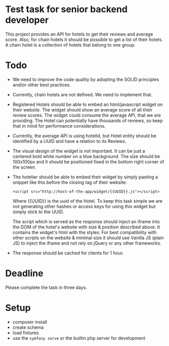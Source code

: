 # Test task for senior backend developer 
This project provides an API for hotels to get their reviews and average score.
Also, for chain hotels it should be possible to get a list of their hotels. A chain hotel is a collection of hotels that belong to one group.

# Todo
- We need to improve the code quality by adopting the SOLID principles and/or other best practices.
- Currently, chain hotels are not defined. We need to implement that.
- Registered Hotels should be able to embed an html/javascript widget on their website.
  The widget should show an average score of all their review scores.
  The widget could consume the average API, that we are providing. The Hotel can potentially have thousands of reviews, so keep that in mind for performance considerations.
- Currently, the average API is using hotelId, but Hotel entity should be identified by a UUID and have a relation to its Reviews.
- The visual design of the widget is not important. It can be just a centered bold white number on a blue background. The size should be 100x100px and it should be positioned fixed in the bottom right corner of the screen.

- The hotelier should be able to embed their widget by simply pasting a snippet like this before the closing </body> tag of their website:

  `<script src="http://host-of-the-app/widget/{{UUID}}.js"></script>`

  Where {{UUID}} is the uuid of the Hotel. To keep this task simple we are not generating other hashes or access keys for using this widget but simply stick to the UUID.
  
  The script which is served as the response should inject an iframe into the DOM of the hotel's website with size & position described above. It contains the widget's html with the styles. For best compatibility with other scripts on the website & minimal size it should use Vanilla JS (plain JS) to inject the iframe and not rely on jQuery or any other frameworks. 
- The response should be cached for clients for 1 hour.

# Deadline
Please complete the task in three days.

# Setup
- composer install
- create schema
- load fixtures
- use the `symfony serve` or the builtin php server for development
